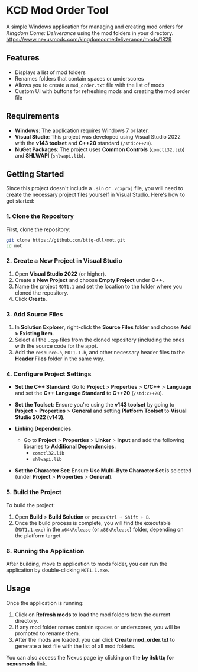 # KCD Mod Order Tool

A simple Windows application for managing and creating mod orders for *Kingdom Come: Deliverance* using the mod folders in your directory.
https://www.nexusmods.com/kingdomcomedeliverance/mods/1829

## Features

- Displays a list of mod folders
- Renames folders that contain spaces or underscores
- Allows you to create a `mod_order.txt` file with the list of mods
- Custom UI with buttons for refreshing mods and creating the mod order file

## Requirements

- **Windows**: The application requires Windows 7 or later.
- **Visual Studio**: This project was developed using Visual Studio 2022 with the **v143 toolset** and **C++20** standard (`/std:c++20`).
- **NuGet Packages**: The project uses **Common Controls** (`comctl32.lib`) and **SHLWAPI** (`shlwapi.lib`).

## Getting Started

Since this project doesn't include a `.sln` or `.vcxproj` file, you will need to create the necessary project files yourself in Visual Studio. Here's how to get started:

### 1. Clone the Repository

First, clone the repository:

```bash
git clone https://github.com/bttq-dll/mot.git
cd mot
```

### 2. Create a New Project in Visual Studio

1. Open **Visual Studio 2022** (or higher).
2. Create a **New Project** and choose **Empty Project** under **C++**.
3. Name the project `MOT1.1` and set the location to the folder where you cloned the repository.
4. Click **Create**.

### 3. Add Source Files

1. In **Solution Explorer**, right-click the **Source Files** folder and choose **Add > Existing Item**.
2. Select all the `.cpp` files from the cloned repository (including the ones with the source code for the app).
3. Add the `resource.h`, `MOT1.1.h`, and other necessary header files to the **Header Files** folder in the same way.

### 4. Configure Project Settings

- **Set the C++ Standard**: Go to **Project** > **Properties** > **C/C++** > **Language** and set the **C++ Language Standard** to **C++20** (`/std:c++20`).
  
- **Set the Toolset**: Ensure you're using the **v143 toolset** by going to **Project** > **Properties** > **General** and setting **Platform Toolset** to **Visual Studio 2022 (v143)**.

- **Linking Dependencies**:
    - Go to **Project** > **Properties** > **Linker** > **Input** and add the following libraries to **Additional Dependencies**:
      - `comctl32.lib`
      - `shlwapi.lib`

- **Set the Character Set**: Ensure **Use Multi-Byte Character Set** is selected (under **Project** > **Properties** > **General**).

### 5. Build the Project

To build the project:

1. Open **Build** > **Build Solution** or press `Ctrl + Shift + B`.
2. Once the build process is complete, you will find the executable (`MOT1.1.exe`) in the `x64\Release` (or `x86\Release`) folder, depending on the platform target.

### 6. Running the Application

After building, move to application to mods folder, you can run the application by double-clicking `MOT1.1.exe`.

## Usage

Once the application is running:

1. Click on **Refresh mods** to load the mod folders from the current directory.
2. If any mod folder names contain spaces or underscores, you will be prompted to rename them.
3. After the mods are loaded, you can click **Create mod_order.txt** to generate a text file with the list of all mod folders.

You can also access the Nexus page by clicking on the **by itsbttq for nexusmods** link.

